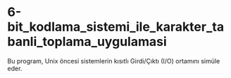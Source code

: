 # 6-bit_kodlama_sistemi_ile_karakter_tabanli_toplama_uygulamasi
Bu program, Unix öncesi sistemlerin kısıtlı Girdi/Çıktı (I/O) ortamını simüle eder.
